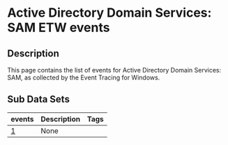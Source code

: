 # Active Directory Domain Services: SAM ETW events

## Description
This page contains the list of events for Active Directory Domain Services: SAM, as collected by the Event Tracing for Windows.

## Sub Data Sets
|events|Description|Tags|
|---|---|---|
|[1](events/event-1.md)|None||

